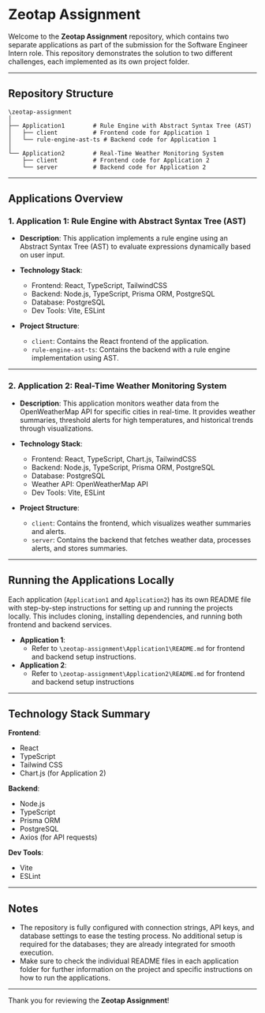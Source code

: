 # Zeotap Assignment

Welcome to the **Zeotap Assignment** repository, which contains two separate applications as part of the submission for the Software Engineer Intern role. This repository demonstrates the solution to two different challenges, each implemented as its own project folder.

---

## Repository Structure

```
\zeotap-assignment
│
├── Application1        # Rule Engine with Abstract Syntax Tree (AST)
│   ├── client          # Frontend code for Application 1
│   └── rule-engine-ast-ts # Backend code for Application 1
│
└── Application2        # Real-Time Weather Monitoring System
    ├── client          # Frontend code for Application 2
    └── server          # Backend code for Application 2
```

---

## Applications Overview

### 1. **Application 1: Rule Engine with Abstract Syntax Tree (AST)**

- **Description**: This application implements a rule engine using an Abstract Syntax Tree (AST) to evaluate expressions dynamically based on user input.
- **Technology Stack**:
  - Frontend: React, TypeScript, TailwindCSS
  - Backend: Node.js, TypeScript, Prisma ORM, PostgreSQL
  - Database: PostgreSQL
  - Dev Tools: Vite, ESLint

- **Project Structure**:
  - `client`: Contains the React frontend of the application.
  - `rule-engine-ast-ts`: Contains the backend with a rule engine implementation using AST.

---

### 2. **Application 2: Real-Time Weather Monitoring System**

- **Description**: This application monitors weather data from the OpenWeatherMap API for specific cities in real-time. It provides weather summaries, threshold alerts for high temperatures, and historical trends through visualizations.
- **Technology Stack**:
  - Frontend: React, TypeScript, Chart.js, TailwindCSS
  - Backend: Node.js, TypeScript, Prisma ORM, PostgreSQL
  - Database: PostgreSQL
  - Weather API: OpenWeatherMap API
  - Dev Tools: Vite, ESLint

- **Project Structure**:
  - `client`: Contains the frontend, which visualizes weather summaries and alerts.
  - `server`: Contains the backend that fetches weather data, processes alerts, and stores summaries.

---

## Running the Applications Locally

Each application (`Application1` and `Application2`) has its own README file with step-by-step instructions for setting up and running the projects locally. This includes cloning, installing dependencies, and running both frontend and backend services.

- **Application 1**:
  - Refer to `\zeotap-assignment\Application1\README.md` for frontend and backend setup instructions.
- **Application 2**:
  - Refer to `\zeotap-assignment\Application2\README.md` for frontend and backend setup instructions

---

## Technology Stack Summary

**Frontend**:
- React
- TypeScript
- Tailwind CSS
- Chart.js (for Application 2)

**Backend**:
- Node.js
- TypeScript
- Prisma ORM
- PostgreSQL
- Axios (for API requests)

**Dev Tools**:
- Vite
- ESLint

---

## Notes

- The repository is fully configured with connection strings, API keys, and database settings to ease the testing process. No additional setup is required for the databases; they are already integrated for smooth execution.
- Make sure to check the individual README files in each application folder for further information on the project and specific instructions on how to run the applications.

---

Thank you for reviewing the **Zeotap Assignment**!

